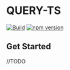 # QUERY-TS

[![Build](https://github.com/hexlabsio/env-vars-ts/actions/workflows/build.yml/badge.svg?branch=master)](https://github.com/hexlabsio/query-ts/actions/workflows/build.yml)
[![npm version](https://badge.fury.io/js/%40hexlabs%2query-ts.svg)](https://badge.fury.io/js/%40hexlabs%2Fquery-ts)

## Get Started
//TODO
